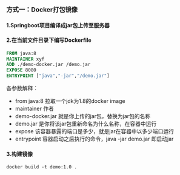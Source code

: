 ### 方式一：Docker打包镜像

#### 1.Springboot项目编译成jar包上传至服务器

#### 2.在当前文件目录下编写Dockerfile

```dockerfile
FROM java:8
MAINTAINER xyf
ADD ./demo-docker.jar /demo.jar
EXPOSE 8080
ENTRYPOINT ["java","-jar","/demo.jar"]
```

各参数解释：

- from java:8  拉取一个jdk为1.8的docker image
- maintainer  作者
- demo-docker.jar 就是你上传的jar包，替换为jar包的名称
- demo.jar  是你将该jar包重新命名为什么名称，在容器中运行
- expose  该容器暴露的端口是多少，就是jar在容器中以多少端口运行
- entrypoint 容器启动之后执行的命令，java -jar demo.jar  即启动jar

#### 3.构建镜像

```shell
docker build -t demo:1.0 .
```

